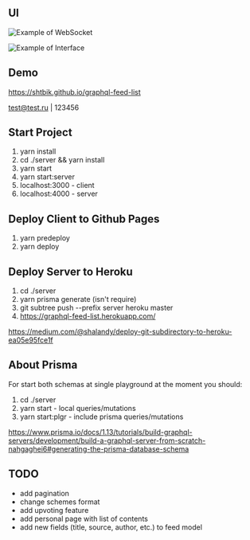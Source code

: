 ## UI

![Example of WebSocket](https://i.imgur.com/c1I4wqn.gif)

![Example of Interface](https://imgur.com/BS7bMQF.png)

## Demo

https://shtbik.github.io/graphql-feed-list

test@test.ru | 123456

## Start Project

1. yarn install
2. cd ./server && yarn install
3. yarn start
4. yarn start:server
5. localhost:3000 - client
6. localhost:4000 - server

## Deploy Client to Github Pages

1. yarn predeploy
2. yarn deploy

## Deploy Server to Heroku

1. cd ./server
2. yarn prisma generate (isn't require)
3. git subtree push --prefix server heroku master
4. https://graphql-feed-list.herokuapp.com/

https://medium.com/@shalandy/deploy-git-subdirectory-to-heroku-ea05e95fce1f

## About Prisma

For start both schemas at single playground at the moment you should:

1. cd ./server
2. yarn start - local queries/mutations
3. yarn start:plgr - include prisma queries/mutations

https://www.prisma.io/docs/1.13/tutorials/build-graphql-servers/development/build-a-graphql-server-from-scratch-nahgaghei6#generating-the-prisma-database-schema

## TODO

- add pagination
- change schemes format
- add upvoting feature
- add personal page with list of contents
- add new fields (title, source, author, etc.) to feed model
